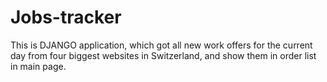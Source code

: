 # Jobs-tracker
This is DJANGO application, which got all new work offers for the current day from four biggest websites in Switzerland, and show them in order list in main page.
